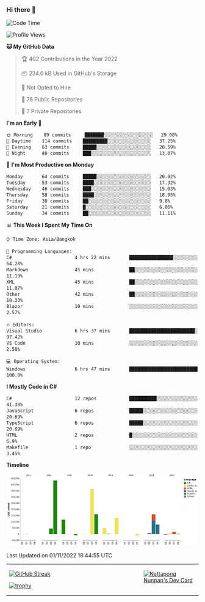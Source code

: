 ### Hi there 👋

<!--START_SECTION:waka-->
![Code Time](http://img.shields.io/badge/Code%20Time-328%20hrs%2048%20mins-blue)

![Profile Views](http://img.shields.io/badge/Profile%20Views-0-blue)

**🐱 My GitHub Data** 

> 🏆 402 Contributions in the Year 2022
 > 
> 📦 234.0 kB Used in GitHub's Storage 
 > 
> 🚫 Not Opted to Hire
 > 
> 📜 76 Public Repositories 
 > 
> 🔑 7 Private Repositories  
 > 
**I'm an Early 🐤** 

```text
🌞 Morning    89 commits     ███████░░░░░░░░░░░░░░░░░░   29.08% 
🌆 Daytime    114 commits    █████████░░░░░░░░░░░░░░░░   37.25% 
🌃 Evening    63 commits     █████░░░░░░░░░░░░░░░░░░░░   20.59% 
🌙 Night      40 commits     ███░░░░░░░░░░░░░░░░░░░░░░   13.07%

```
📅 **I'm Most Productive on Monday** 

```text
Monday       64 commits     █████░░░░░░░░░░░░░░░░░░░░   20.92% 
Tuesday      53 commits     ████░░░░░░░░░░░░░░░░░░░░░   17.32% 
Wednesday    46 commits     ███░░░░░░░░░░░░░░░░░░░░░░   15.03% 
Thursday     58 commits     ████░░░░░░░░░░░░░░░░░░░░░   18.95% 
Friday       30 commits     ██░░░░░░░░░░░░░░░░░░░░░░░   9.8% 
Saturday     21 commits     █░░░░░░░░░░░░░░░░░░░░░░░░   6.86% 
Sunday       34 commits     ██░░░░░░░░░░░░░░░░░░░░░░░   11.11%

```


📊 **This Week I Spent My Time On** 

```text
⌚︎ Time Zone: Asia/Bangkok

💬 Programming Languages: 
C#                       4 hrs 22 mins       ████████████████░░░░░░░░░   64.28% 
Markdown                 45 mins             ██░░░░░░░░░░░░░░░░░░░░░░░   11.19% 
XML                      45 mins             ██░░░░░░░░░░░░░░░░░░░░░░░   11.07% 
Other                    42 mins             ██░░░░░░░░░░░░░░░░░░░░░░░   10.33% 
Blazor                   10 mins             ░░░░░░░░░░░░░░░░░░░░░░░░░   2.57%

🔥 Editors: 
Visual Studio            6 hrs 37 mins       ████████████████████████░   97.42% 
VS Code                  10 mins             ░░░░░░░░░░░░░░░░░░░░░░░░░   2.58%

💻 Operating System: 
Windows                  6 hrs 47 mins       █████████████████████████   100.0%

```

**I Mostly Code in C#** 

```text
C#                       12 repos            ██████████░░░░░░░░░░░░░░░   41.38% 
JavaScript               6 repos             █████░░░░░░░░░░░░░░░░░░░░   20.69% 
TypeScript               6 repos             █████░░░░░░░░░░░░░░░░░░░░   20.69% 
HTML                     2 repos             █░░░░░░░░░░░░░░░░░░░░░░░░   6.9% 
Makefile                 1 repo              ░░░░░░░░░░░░░░░░░░░░░░░░░   3.45%

```


**Timeline**

![Chart not found](https://raw.githubusercontent.com/aixasz/aixasz/main/charts/bar_graph.png) 


 Last Updated on 01/11/2022 18:44:55 UTC
<!--END_SECTION:waka-->

<table>
<tr>
<td width="70%" valign="top">
 
 [![GitHub Streak](http://github-readme-streak-stats.herokuapp.com?user=aixasz&theme=github-dark&hide_border=true&date_format=%5BY%20%5DM%20j)](https://git.io/streak-stats)

 [![trophy](https://github-profile-trophy.vercel.app/?username=aixasz&theme=onedark)](https://github.com/ryo-ma/github-profile-trophy)
 </td>
<td width="30%" valign="top">
 
<a href="https://app.daily.dev/aixasz"><img src="https://api.daily.dev/devcards/403207936e6547c9a85ea449e9f3abe8.png?r=re8" alt="Nattapong Nunpan's Dev Card"/></a>

 </td>
</tr>
</table>
 
